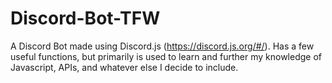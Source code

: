 # Discord-Bot-TFW
A Discord Bot made using Discord.js (https://discord.js.org/#/). Has a few useful functions, but primarily is used to learn and further
my knowledge of Javascript, APIs, and whatever else I decide to include.
